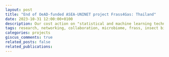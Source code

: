 ```yaml
---
layout: post
title: "End of OeAD-funded ASEA-UNINET project Frass4Gas: Thailand"
date: 2023-10-31 12:00:00+0100
description: Our cost action on "statistical and machine learning techniques for human microbiome studies" has come to an end.
tags: research, networking, collaboration, microbiome, frass, insect biotechnology
categories: projects
giscus_comments: true
related_posts: false
related_publications: 
---
```


